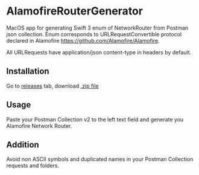 # AlamofireRouterGenerator

MacOS app for generating Swift 3 enum of NetworkRouter from Postman json collection. Enum corresponds to URLRequestConvertible protocol declared in Alamofire https://github.com/Alamofire/Alamofire.

All URLRequests have application/json content-type in headers by default.

Installation
------------

Go to [releases](https://github.com/Mol0ko/AlamofireRouterGenerator/releases) tab, download [.zip file](https://github.com/Mol0ko/AlamofireRouterGenerator/files/1175668/AlamofireRouterGenerator.zip)

Usage
-----

Paste your Postman Collection v2 to the left text field and generate you Alamofire Network Router.

Addition
--------

Avoid non ASCII symbols and duplicated names in your Postman Collection requests and folders.
